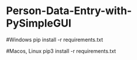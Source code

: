 # Person-Data-Entry-with-PySimpleGUI

#Windows 
pip install -r requirements.txt

#Macos, Linux
pip3 install -r requirements.txt
